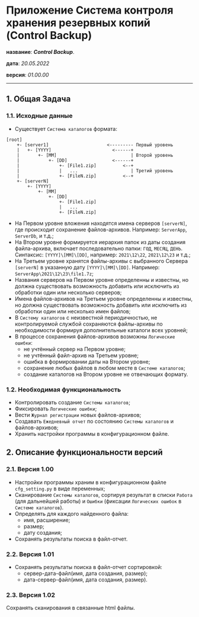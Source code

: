# Приложение Система контроля хранения резервных копий (Control Backup)

**название**: _**Control Backup**_.

**дата**: _20.05.2022_

**версия**: _01.00.00_

---

## 1. Общая Задача

### 1.1. Исходные данные 

+ Cуществует `Система каталогов` формата:

```text
[root]
    +- [server1]                      <--------- Первый уровень
    |   +- [YYYY]                       <------+ 
    |       +- [MM]                            | Второй уровень
    |           +- [DD]                 <------+
    |               +- [File1.zip]          <--+
    |               |   ...                    | Третий уровень
    |               +- [FileN.zip]          <--+     
    +- [serverN]
        +- [YYYY]
            +- [MM]
                +- [DD]
                    +- [File1.zip]
                    |   ...
                    +- [FileN.zip]
```

+ На Первом уровне вложения находятся имена серверов `[serverN]`, где происходит сохранение файлов-архивов. Например: `ServerApp`, `ServerDb`, и т.д.;
+ На Втором уровне формируется иерархия папок из даты создания  файла-архива, включает последовательно папки: `ГОД`, `МЕСЯЦ`, `ДЕНЬ`. Синтаксис: `[YYYY]\[MM]\[DD]`, например: `2021\12\22`, `2021\12\23` и т.д.;
+ На Третьем уровне хранятся файлы-архивы с выбранного Сервера `[serverN]` в указанную дату `[YYYY]\[MM]\[DD]`. Например: `ServerApp\2021\12\23\file1.7z`;
+ Названия серверов на Первом уровне определенны и известны, но должна существовать возможность добавить или исключить из обработки один или несколько серверов;
+ Имена файлов-архивов на Третьем уровне определенны и известны, но должна существовать возможность добавить или исключить из обработки один или несколько имен файлов;
+ В `Систему каталогов` с неизвестной периодичностью, не контролируемой службой сохраняются файлы-архивы по необходимости формируя дополнительные каталоги всех уровней;
+ В процессе сохранения файлов-архивов возможны `Логические ошибки`:
  + не учтённый сервер на Первом уровне;
  + не учтённый файл-архив на Третьем уровне;
  + ошибка в формировании даты на Втором уровне;
  + сохранение любых файлов в любом месте в `Системе каталогов`;
  + создание каталогов на Втором уровне не отвечающих формату.

### 1.2. Необходимая функциональность

+ Контролировать создание `Системы каталогов`;
+ Фиксировать `Логические ошибки`;
+ Вести `Журнал регистрации` новых файлов-архивов;
+ Создавать `Ежедневный отчет` по состоянию `Системы каталогов` и файлов-архивов;
+ Хранить настройки программы в конфигурационном файле.

## 2. Описание функциональности версий

### 2.1. Версия 1.00

+ Настройки программы храним в конфигурационном файле `cfg_setting.py` в виде переменных;
+ Сканирование `Системы каталогов`, сортируя результат в списки `Работа` (для дальнейшей работы) и `Ошибки` (фиксации `Логических ошибок` в `Системе каталогов`).
+ Определять для каждого найденного файла:
  + имя, расширение;
  + размер;
  + дату создания;
+ Сохранять результаты поиска в файл-отчет.

### 2.2. Версия 1.01

+ Сохранять результаты поиска в файл-отчет сортировкой:
  + сервер-дата-файл(имя, дата создания, размер);
  + дата-сервер-файл(имя, дата создания, размер).

### 2.3. Версия 1.02

Сохранять сканирования в связанные html файлы.
